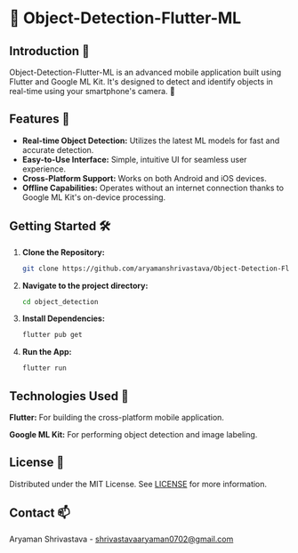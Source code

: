 # 🌟 Object-Detection-Flutter-ML

## Introduction 📖
Object-Detection-Flutter-ML is an advanced mobile application built using Flutter and Google ML Kit. It's designed to detect and identify objects in real-time using your smartphone's camera. 📱

## Features 🚀
- **Real-time Object Detection:** Utilizes the latest ML models for fast and accurate detection.
- **Easy-to-Use Interface:** Simple, intuitive UI for seamless user experience.
- **Cross-Platform Support:** Works on both Android and iOS devices.
- **Offline Capabilities:** Operates without an internet connection thanks to Google ML Kit's on-device processing.


## Getting Started 🛠️

1. **Clone the Repository:**

   ```bash
   git clone https://github.com/aryamanshrivastava/Object-Detection-Flutter-ML.git
   
2. **Navigate to the project directory:**

    ```bash
    cd object_detection

3. **Install Dependencies:**
    ```bash
    flutter pub get

4. **Run the App:**
    ```bash
    flutter run

## Technologies Used 🧪
**Flutter:** For building the cross-platform mobile application.

**Google ML Kit:** For performing object detection and image labeling.

## License 📜
Distributed under the MIT License. See [LICENSE](https://github.com/aryamanshrivastava/Object-Detection-Flutter-ML/blob/main/LICENSE) for more information.

## Contact 📫
Aryaman Shrivastava - shrivastavaaryaman0702@gmail.com
